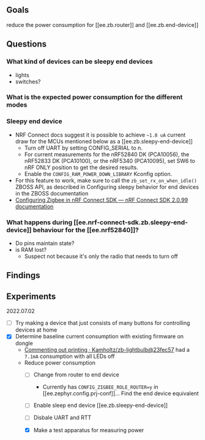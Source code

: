 
## Goals

reduce the power consumption for [[ee.zb.router]] and [[ee.zb.end-device]]


## Questions

### What kind of devices can be sleepy end devices

- lights
- switches?


### What is the expected power consumption for the different modes

### Sleepy end device

- NRF Connect docs suggest it is possible to achieve `~1.8 uA` current draw for the MCUs mentioned below as a [[ee.zb.sleepy-end-device]]
  - Turn off UART by setting CONFIG_SERIAL to n.
  - For current measurements for the nRF52840 DK (PCA10056), the nRF52833 DK (PCA10100), or the nRF5340 (PCA10095), set SW6 to nRF ONLY position to get the desired results.
  - Enable the `CONFIG_RAM_POWER_DOWN_LIBRARY` Kconfig option.
- For this feature to work, make sure to call the `zb_set_rx_on_when_idle()` ZBOSS API, as described in Configuring sleepy behavior for end devices in the ZBOSS documentation
- [Configuring Zigbee in nRF Connect SDK &mdash; nRF Connect SDK 2.0.99 documentation](http://developer.nordicsemi.com/nRF_Connect_SDK/doc/latest/nrf/ug_zigbee_configuring.html#power-saving-during-sleep)

### What happens during [[ee.nrf-connect-sdk.zb.sleepy-end-device]] behaviour for the [[ee.nrf52840]]?

- Do pins maintain state?
- is RAM lost?
  - Suspect not because it's only the radio that needs to turn off

## Findings


## Experiments

2022.07.02

- [ ] Try making a device that just consists of many buttons for controlling devices at home
- [x] Determine baseline current consumption with existing firmware on dongle
  - [Commenting out printing · Kamholtz/zb-lightbulb@23fec57](https://github.com/Kamholtz/zb-lightbulb/commit/23fec578e07bc78841b3462d8552846983d1e72d) had a `7.1mA` consumption with all LEDs off
  - Reduce power consumption
    - [ ] Change from router to end device
      - Currently has `CONFIG_ZIGBEE_ROLE_ROUTER=y` in [[ee.zephyr.config.prj-conf]]... Find the end device equivalent
    - [ ] Enable sleep end device [[ee.zb.sleepy-end-device]]
    - [ ] Disbale UART and RTT
    - [x] Make a test apparatus for measuring power

